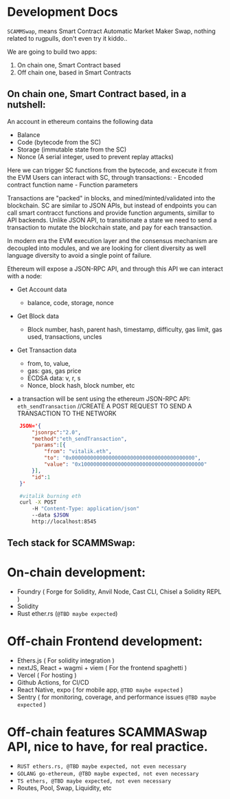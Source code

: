 # Development Docs

`SCAMMSwap`, means Smart Contract Automatic Market Maker Swap, nothing related to rugpulls, don't even try it kiddo..

We are going to build two apps: 
1. On chain one, Smart Contract based 
2. Off chain one, based in Smart Contracts

## On chain one, Smart Contract based, in a nutshell:
An account in ethereum contains the following data
- Balance
- Code (bytecode from the SC)
- Storage (immutable state from the SC)
- Nonce (A serial integer, used to prevent replay attacks)

Here we can trigger SC functions from the bytecode, and excecute it from the EVM
Users can interact with SC, through transactions:
    - Encoded contract function name
    - Function parameters

Transactions are "packed" in blocks, and mined/minted/validated into the blockchain.
SC are similar to JSON APIs, but instead of endpoints you can call smart contracct functions and provide function arguments, simillar to API backends. Unlike JSON API, to transitionate a state we need to send a transaction to mutate the blockchain state, and pay for each transaction.

In modern era the EVM execution layer and the consensus mechanism are decoupled into modules, and we are looking for client diversity as well language diversity to avoid a single point of failure.

Ethereum will expose a JSON-RPC API, and through this API we can interact with a node:
- Get Account data
    - balance, code, storage, nonce
- Get Block data
    - Block number, hash, parent hash, timestamp, difficulty, gas limit, gas used, transactions, uncles
- Get Transaction data
    - from, to, value, 
    - gas: gas, gas price
    - ECDSA data: v, r, s
    - Nonce, block hash, block number, etc

- a transaction will be sent using the ethereum JSON-RPC API: `eth_sendTransaction`
//CREATE A POST REQUEST TO SEND A TRANSACTION TO THE NETWORK


```json
    JSON='{
        "jsonrpc":"2.0",
        "method":"eth_sendTransaction",
        "params":[{
            "from": "vitalik.eth", 
            "to": "0x0000000000000000000000000000000000000000", 
            "value": "0x1000000000000000000000000000000000000000"
        }],
        "id":1
    }'      
```

```sh
    #vitalik burning eth
    curl -X POST
        -H "Content-Type: application/json"
        --data $JSON
        http://localhost:8545                 
```

## Tech stack for SCAMMSwap:
# On-chain development:
- Foundry ( Forge for Solidity, Anvil Node, Cast CLI, Chisel a Solidity REPL  )
- Solidity
- Rust ether.rs (`@TBD maybe expected`)

# Off-chain Frontend development:
- Ethers.js ( For solidity integration )
- nextJS, React + wagmi + viem ( For the frontend spaghetti )
- Vercel ( For hosting )
- Github Actions, for CI/CD
- React Native, expo ( for mobile app, `@TBD maybe expected` )
- Sentry ( for monitoring, coverage, and performance issues `@TBD maybe expected` )

# Off-chain features SCAMMASwap API, nice to have, for real practice.
- `RUST ethers.rs, @TBD maybe expected, not even necessary`
- `GOLANG go-ethereum, @TBD maybe expected, not even necessary`
- `TS ethers, @TBD maybe expected, not even necessary`
- Routes, Pool, Swap, Liquidity, etc



